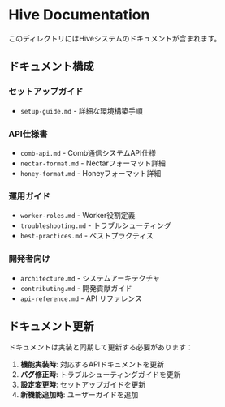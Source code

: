 # Hive Documentation

このディレクトリにはHiveシステムのドキュメントが含まれます。

## ドキュメント構成

### セットアップガイド
- `setup-guide.md` - 詳細な環境構築手順

### API仕様書
- `comb-api.md` - Comb通信システムAPI仕様
- `nectar-format.md` - Nectarフォーマット詳細
- `honey-format.md` - Honeyフォーマット詳細

### 運用ガイド
- `worker-roles.md` - Worker役割定義
- `troubleshooting.md` - トラブルシューティング
- `best-practices.md` - ベストプラクティス

### 開発者向け
- `architecture.md` - システムアーキテクチャ
- `contributing.md` - 開発貢献ガイド
- `api-reference.md` - API リファレンス

## ドキュメント更新

ドキュメントは実装と同期して更新する必要があります：

1. **機能実装時**: 対応するAPIドキュメントを更新
2. **バグ修正時**: トラブルシューティングガイドを更新  
3. **設定変更時**: セットアップガイドを更新
4. **新機能追加時**: ユーザーガイドを追加